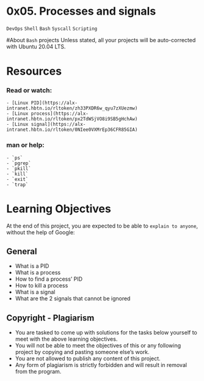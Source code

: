 # 0x05. Processes and signals
`DevOps` `Shell` `Bash` `Syscall` `Scripting`

#About `Bash` projects
Unless stated, all your projects will be auto-corrected with Ubuntu 20.04 LTS.

# Resources
### Read or watch:

    - [Linux PID](https://alx-intranet.hbtn.io/rltoken/zh33PXDR6w_qyu7zXUezmw)
    - [Linux process](https://alx-intranet.hbtn.io/rltoken/px2TdWSjVO8i9SB5gHchAw)
    - [Linux signal](https://alx-intranet.hbtn.io/rltoken/0NIee0VXMrEp36CFR85GIA)

### man or help:

    - `ps`
    - `pgrep`
    - `pkill`
    - `kill`
    - `exit`
    - `trap`

# Learning Objectives
At the end of this project, you are expected to be able to `explain to anyone`, without the help of Google:

## General
   - What is a PID
   - What is a process
   - How to find a process’ PID
   - How to kill a process
   - What is a signal
   - What are the 2 signals that cannot be ignored

## Copyright - Plagiarism
   - You are tasked to come up with solutions for the tasks below yourself to meet with the above learning objectives.
   - You will not be able to meet the objectives of this or any following project by copying and pasting someone else’s work.
   - You are not allowed to publish any content of this project.
   - Any form of plagiarism is strictly forbidden and will result in removal from the program.